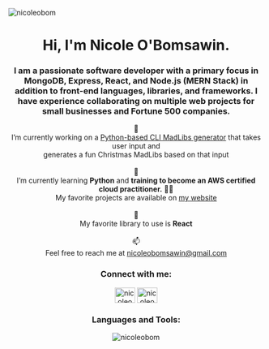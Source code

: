 <p align="left"> <img src="https://komarev.com/ghpvc/?username=nicoleobom&label=Profile%20views&color=0e75b6&style=flat" alt="nicoleobom" /> </p>

<h1 align="center">Hi, I'm Nicole O'Bomsawin.</h1>
<h3 align="center">I am a passionate software developer with a primary focus in MongoDB, Express, React, and Node.js (MERN Stack) in addition to front-end languages, libraries, and frameworks. I have experience collaborating on multiple web projects for small businesses and Fortune 500 companies.</h3>

<div align="center">
🔭 <br>
  I’m currently working on a <a href="https://github.com/nicoleobom/MadLibs">Python-based CLI MadLibs generator</a> that takes user input and<br>generates a fun Christmas MadLibs based on that input<br><br>
🌱<br>
  I’m currently learning <b>Python</b> and <b>training to become an AWS certified cloud practitioner.</b>
👨‍💻 <br>
  My favorite projects are available on <a href="https://www.nicoleobomsawin.com">my website</a><br><br>
 💬<br>
  My favorite library to use is <b>React</b><br><br>
📫<br>Feel free to reach me at <a href="mailto:nicoleobomsawin@gmail.com">nicoleobomsawin@gmail.com</a>

<p align="center">
<h3>Connect with me:</h3>
<a href="https://dev.to/nicoleobom" target="blank"><img align="center" src="https://cdn.jsdelivr.net/npm/simple-icons@3.0.1/icons/dev-dot-to.svg" alt="nicoleobom" height="30" width="40" /></a>
<a href="https://linkedin.com/in/nicoleobom" target="blank"><img align="center" src="https://cdn.jsdelivr.net/npm/simple-icons@3.0.1/icons/linkedin.svg" alt="nicoleobom" height="30" width="40" /></a>
</p>

<h3 align="center">Languages and Tools:</h3>

<p><img align="center" src="https://github-readme-stats.vercel.app/api/top-langs/?username=nicoleobom&layout=compact" alt="nicoleobom" /></p>

